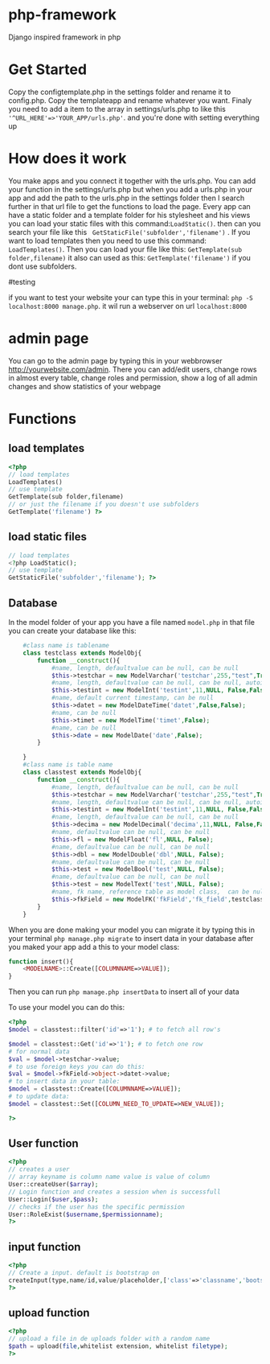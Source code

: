 # php-framework
Django inspired framework in php

# Get Started
Copy the configtemplate.php in the settings folder and rename it to config.php.
Copy the templateapp and rename whatever you want. Finaly you need to add a item to the array in settings/urls.php to like this ```'^URL_HERE'=>'YOUR_APP/urls.php'```.
and you're done with setting everything up

# How does it work
You make apps and you connect it together with the urls.php. You can add your function in the settings/urls.php but when you add a urls.php in your app and add the path to the urls.php in the settings folder
then I search further in that url file to get the functions to load the page.
Every app can have a static folder and a template folder for his stylesheet and his views
you can load your static files with this command:```LoadStatic()```. then can you search your file like this ``` GetStaticFile('subfolder','filename')``` . If you want to load templates then you need to use this command: 
``` LoadTemplates()```. Then you can load your file like this: ```GetTemplate(sub folder,filename)``` it also can used as this: ```GetTemplate('filename')``` if you dont use subfolders.

#testing

if you want to test your website your can type this in your terminal: ``` php -S localhost:8000 manage.php ```. it wil run a webserver on url ``` localhost:8000 ```

# admin page
You can go to the admin page by typing this in your webbrowser http://yourwebsite.com/admin. There you can add/edit users, change rows in almost every table, change roles and permission, show a log of all admin changes and show statistics of your webpage

# Functions

## load templates
```php
<?php
// load templates
LoadTemplates()
// use template
GetTemplate(sub folder,filename)
// or just the filename if you doesn't use subfolders
GetTemplate('filename') ?>
```
## load static files
```php
// load templates
<?php LoadStatic();
// use template
GetStaticFile('subfolder','filename'); ?>
```
## Database
In the model folder of your app you have a file named ```model.php``` in that file you can create your database like this:
```php
    #class name is tablename
    class testclass extends ModelObj{
        function __construct(){
            #name, length, defaultvalue can be null, can be null
            $this->testchar = new ModelVarchar('testchar',255,"test",True);
            #name, length, defaultvalue can be null, can be null, autoincrement
            $this->testint = new ModelInt('testint',11,NULL, False,False);
            #name, default current timestamp, can be null
            $this->datet = new ModelDateTime('datet',False,False);
            #name, can be null
            $this->timet = new ModelTime('timet',False);
            #name, can be null
            $this->date = new ModelDate('date',False); 
        }

    }
    #class name is table name
    class classtest extends ModelObj{
        function __construct(){
            #name, length, defaultvalue can be null, can be null
            $this->testchar = new ModelVarchar('testchar',255,"test",True);
            #name, length, defaultvalue can be null, can be null, autoincrement
            $this->testint = new ModelInt('testint',11,NULL, False,False);
            #name, length, defaultvalue can be null, can be null
            $this->decima = new ModelDecimal('decima',11,NULL, False,False);
            #name, defaultvalue can be null, can be null
            $this->fl = new ModelFloat('fl',NULL, False);
            #name, defaultvalue can be null, can be null
            $this->dbl = new ModelDouble('dbl',NULL, False);
            #name, defaultvalue can be null, can be null
            $this->test = new ModelBool('test',NULL, False);
            #name, defaultvalue can be null, can be null
            $this->test = new ModelText('test',NULL, False);
            #name, fk name, reference table as model class,  can be null
            $this->fkField = new ModelFK('fkField','fk_field',testclass::Class, False);
        }
    }
``` 
When you are done making your model you can migrate it by typing this in your terminal ``` php manage.php migrate ```
to insert data in your database after you maked your app add a this to your model class:
```php
function insert(){
    <MODELNAME>::Create([COLUMNNAME=>VALUE]);
}
```
Then you can run ```php manage.php insertData``` to insert all of your data

To use your model you can do this:

```php
<?php
$model = classtest::filter('id'=>'1'); # to fetch all row's

$model = classtest::Get('id'=>'1'); # to fetch one row
# for normal data
$val = $model->testchar->value;
# to use foreign keys you can do this:
$val = $model->fkField->object->datet->value;
# to insert data in your table:
$model = classtest::Create([COLUMNNAME=>VALUE]); 
# to update data:
$model = classtest::Set([COLUMN_NEED_TO_UPDATE=>NEW_VALUE]);

?>
```
## User function
```php
<?php
// creates a user
// array keyname is column name value is value of column
User::createUser($array);
// Login function and creates a session when is successfull
User::Login($user,$pass);
// checks if the user has the specific permission
User::RoleExist($username,$permissionname);
?>
```
## input function
```php
<?php
// Create a input. default is bootstrap on
createInput(type,name/id,value/placeholder,['class'=>'classname','bootstrap'=>False,'props'=>"style='width='100%''"]);
?>
```
## upload function
```php
<?php
// upload a file in de uploads folder with a random name
$path = upload(file,whitelist extension, whitelist filetype);
?>
```
 
